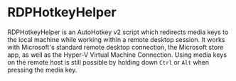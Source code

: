 # RDPHotkeyHelper
RDPHotkeyHelper is an AutoHotkey v2 script which redirects media keys to the local machine while working within a remote desktop session. It works with Microsoft's standard remote desktop connection, the Microsoft store app, as well as the Hyper-V Virtual Machine Connection.
Using media keys on the remote host is still possible by holding down `Ctrl` or `Alt` when pressing the media key.